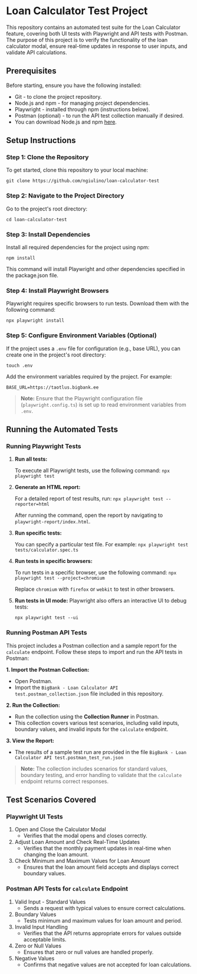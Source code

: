 # **Loan Calculator Test Project**

This repository contains an automated test suite for the Loan Calculator feature, covering both UI tests with Playwright and API tests with Postman. The purpose of this project is to verify the functionality of the loan calculator modal, ensure real-time updates in response to user inputs, and validate API calculations.

## **Prerequisites**

Before starting, ensure you have the following installed:
 - Git - to clone the project repository.
 - Node.js and npm - for managing project dependencies.
 - Playwright - installed through npm (instructions below).
 - Postman (optional) - to run the API test collection manually if
   desired.
 - You can download Node.js and npm [here](https://nodejs.org/).

## Setup Instructions

### Step 1: Clone the Repository
To get started, clone this repository to your local machine:

    git clone https://github.com/ngiulino/loan-calculator-test

### Step 2: Navigate to the Project Directory
Go to the project's root directory:

    cd loan-calculator-test

### Step 3: Install Dependencies

Install all required dependencies for the project using npm:

    npm install

This command will install Playwright and other dependencies specified in the package.json file.

### Step 4: Install Playwright Browsers

Playwright requires specific browsers to run tests. Download them with the following command:

    npx playwright install

### Step 5: Configure Environment Variables (Optional)

If the project uses a `.env` file for configuration (e.g., base URL), you can create one in the project's root directory:

    touch .env

Add the environment variables required by the project. For example:

    BASE_URL=https://taotlus.bigbank.ee

> **Note:** Ensure that the Playwright configuration file
> (`playwright.config.ts`) is set up to read environment variables from
> `.env`.

## Running the Automated Tests

### Running Playwright Tests

 1. **Run all tests:**

	To execute all Playwright tests, use the following command:
	`npx playwright test`
 
 2. **Generate an HTML report:**
	
	For a detailed report of test results, run:
	`npx playwright test --reporter=html`
	
	After running the command, open the report by navigating to 
	`playwright-report/index.html`.

 3. **Run specific tests:**
	
	 You can specify a particular test file. For example:
	`npx playwright test tests/calculator.spec.ts`

 4. **Run tests in specific browsers:**
	
	 To run tests in a specific browser, use the following command:
	`npx playwright test --project=chromium`
	
	Replace `chromium` with `firefox` or `webkit` to test in other 		browsers.

 5. **Run tests in UI mode:**
	 Playwright also offers an interactive UI to debug tests:

	`npx playwright test --ui`

### Running Postman API Tests

This project includes a Postman collection and a sample report for the `calculate` endpoint. Follow these steps to import and run the API tests in Postman:

 **1. Import the Postman Collection:**

 - Open Postman.
 - Import the `BigBank - Loan Calculator API test.postman_collection.json` file included in this repository.
 
 **2. Run the Collection:**
 - Run the collection using the **Collection Runner** in Postman.
 - This collection covers various test scenarios, including valid inputs, boundary values, and invalid inputs for the `calculate` endpoint.
 
 **3. View the Report:**
 - The results of a sample test run are provided in the file `BigBank -
   Loan Calculator API test.postman_test_run.json`
> **Note:** The collection includes scenarios for standard values, boundary testing, and error handling to validate that the `calculate` endpoint returns correct responses.

## Test Scenarios Covered

### Playwright UI Tests

 1. Open and Close the Calculator Modal
	 - Verifies that the modal opens and closes correctly.
 2. Adjust Loan Amount and Check Real-Time Updates
	 - Verifies that the monthly payment updates in real-time when changing the loan amount.
 3. Check Minimum and Maximum Values for Loan Amount
	 - Ensures that the loan amount field accepts and displays correct boundary values.

### Postman API Tests for `calculate` Endpoint

 1. Valid Input - Standard Values
	 -   Sends a request with typical values to ensure correct calculations.
 2. Boundary Values
	 -  Tests minimum and maximum values for loan amount and period.
 3. Invalid Input Handling
	 -   Verifies that the API returns appropriate errors for values outside acceptable limits.
 4. Zero or Null Values
	-   Ensures that zero or null values are handled properly.
 5. Negative Values
	 -  Confirms that negative values are not accepted for loan calculations.
